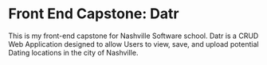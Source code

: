 # Front End Capstone: Datr
This is my front-end capstone for Nashville Software school. Datr is a CRUD Web Application designed to allow Users to view, save, and upload potential Dating locations in the city of Nashville.